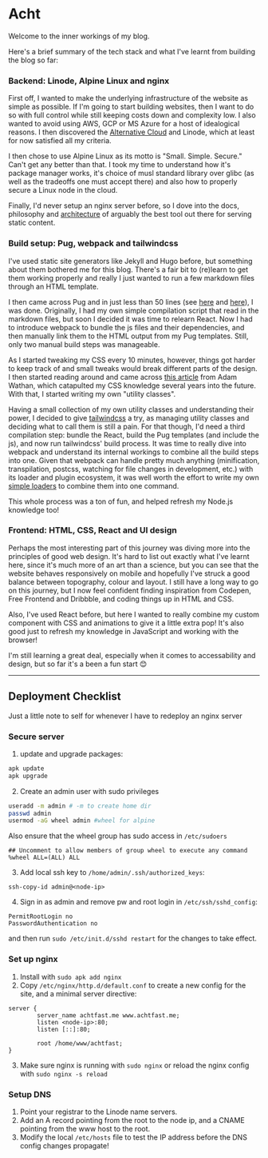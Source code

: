 # Acht
Welcome to the inner workings of my blog.

Here's a brief summary of the tech stack and what I've learnt from building the blog so far:
### Backend: Linode, Alpine Linux and nginx
First off, I wanted to make the underlying infrastructure of the website as simple as possible. If I'm going to start building websites, then I want to do so with full control while still keeping costs down and complexity low. I also wanted to avoid using AWS, GCP or MS Azure for a host of idealogical reasons. I then discovered the [Alternative Cloud](https://www.linode.com/category/alternative-cloud/) and Linode, which at least for now satisfied all my criteria. 

I then chose to use Alpine Linux as its motto is "Small. Simple. Secure." Can't get any better than that. I took my time to understand how it's package manager works, it's choice of musl standard library over glibc (as well as the tradeoffs one must accept there) and also how to properly secure a Linux node in the cloud. 

Finally, I'd never setup an nginx server before, so I dove into the docs, philosophy and [architecture](http://aosabook.org/en/nginx.html) of arguably the best tool out there for serving static content. 


### Build setup: Pug, webpack and tailwindcss
I've used static site generators like Jekyll and Hugo before, but something about them bothered me for this blog. There's a fair bit to (re)learn to get them working properly and really I just wanted to run a few markdown files through an HTML template. 

I then came across Pug and in just less than 50 lines (see [here](https://github.com/deanrobertcook/acht/blob/main/src/index.pug) and [here](https://github.com/deanrobertcook/acht/blob/main/src/post.pug)), I was done. Originally, I had my own simple compilation script that read in the markdown files, but soon I decided it was time to relearn React. Now I had to introduce webpack to bundle the js files and their dependencies, and then manually link them to the HTML output from my Pug templates. Still, only two manual build steps was manageable. 

As I started tweaking my CSS every 10 minutes, however, things got harder to keep track of and small tweaks would break different parts of the design. I then started reading around and came across [this article](https://adamwathan.me/css-utility-classes-and-separation-of-concerns/) from Adam Wathan, which catapulted my CSS knowledge several years into the future. With that, I started writing my own "utility classes".

Having a small collection of my own utility classes and understanding their power, I decided to give [tailwindcss](https://tailwindcss.com/) a try, as managing utility classes and deciding what to call them is still a pain. For that though, I'd need a third compilation step: bundle the React, build the Pug templates (and include the js), and now run tailwindcss' build process. It was time to really dive into webpack and understand its internal workings to combine all the build steps into one. Given that webpack can handle pretty much anything (minification, transpilation, postcss, watching for file changes in development, etc.) with its loader and plugin ecosystem, it was well worth the effort to write my own [simple loaders](https://github.com/deanrobertcook/acht/tree/main/build) to combine them into one command.

This whole process was a ton of fun, and helped refresh my Node.js knowledge too!

### Frontend: HTML, CSS, React and UI design
Perhaps the most interesting part of this journey was diving more into the principles of good web design. It's hard to list out exactly what I've learnt here, since it's much more of an art than a science, but you can see that the website behaves responsively on mobile and hopefully I've struck a good balance between topography, colour and layout. I still have a long way to go on this journey, but I now feel confident finding inspiration from Codepen, Free Frontend and Dribbble, and coding things up in HTML and CSS.

Also, I've used React before, but here I wanted to really combine my custom component with CSS and animations to give it a little extra pop! It's also good just to refresh my knowledge in JavaScript and working with the browser!

I'm still learning a great deal, especially when it comes to accessability and design, but so far it's a been a fun start 😊

---
## Deployment Checklist
Just a little note to self for whenever I have to redeploy an nginx server

### Secure server
1. update and upgrade packages:
```bash
apk update
apk upgrade
```

2. Create an admin user with sudo privileges
```bash
useradd -m admin # -m to create home dir
passwd admin
usermod -aG wheel admin #wheel for alpine
```
Also ensure that the wheel group has sudo access in `/etc/sudoers`
```
## Uncomment to allow members of group wheel to execute any command
%wheel ALL=(ALL) ALL
```

3. Add local ssh key to `/home/admin/.ssh/authorized_keys`:
```
ssh-copy-id admin@<node-ip>
```

4. Sign in as admin and remove pw and root login in `/etc/ssh/sshd_config`:
```
PermitRootLogin no
PasswordAuthentication no
```

and then run `sudo /etc/init.d/sshd restart` for the changes to take effect.

### Set up nginx
1. Install with `sudo apk add nginx`
2. Copy `/etc/nginx/http.d/default.conf` to create a new config for the site, and a minimal server directive:
```
server {
        server_name achtfast.me www.achtfast.me;
        listen <node-ip>:80;
        listen [::]:80;

        root /home/www/achtfast;
}
```
3. Make sure nginx is running with `sudo nginx` or reload the nginx config with `sudo nginx -s reload`

### Setup DNS
1. Point your registrar to the Linode name servers.
2. Add an A record pointing from the root to the node ip, and a CNAME pointing from the www host to the root.
3. Modify the local `/etc/hosts` file to test the IP address before the DNS config changes propagate!